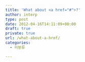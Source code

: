 ```yaml
---
title: 'What about <a href="#">?'
author: interp
type: post
date: 2012-04-16T14:11:09+00:00
draft: true
private: true
url: /what-about-a-href/
categories:
  - 미분류

---
```

